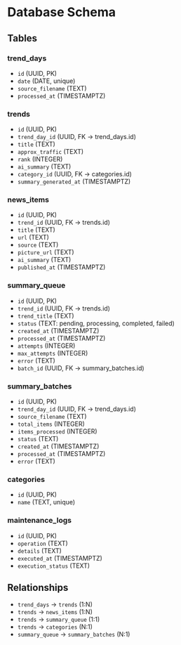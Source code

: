 # Database Schema

## Tables

### trend_days

- `id` (UUID, PK)
- `date` (DATE, unique)
- `source_filename` (TEXT)
- `processed_at` (TIMESTAMPTZ)

### trends

- `id` (UUID, PK)
- `trend_day_id` (UUID, FK → trend_days.id)
- `title` (TEXT)
- `approx_traffic` (TEXT)
- `rank` (INTEGER)
- `ai_summary` (TEXT)
- `category_id` (UUID, FK → categories.id)
- `summary_generated_at` (TIMESTAMPTZ)

### news_items

- `id` (UUID, PK)
- `trend_id` (UUID, FK → trends.id)
- `title` (TEXT)
- `url` (TEXT)
- `source` (TEXT)
- `picture_url` (TEXT)
- `ai_summary` (TEXT)
- `published_at` (TIMESTAMPTZ)

### summary_queue

- `id` (UUID, PK)
- `trend_id` (UUID, FK → trends.id)
- `trend_title` (TEXT)
- `status` (TEXT: pending, processing, completed, failed)
- `created_at` (TIMESTAMPTZ)
- `processed_at` (TIMESTAMPTZ)
- `attempts` (INTEGER)
- `max_attempts` (INTEGER)
- `error` (TEXT)
- `batch_id` (UUID, FK → summary_batches.id)

### summary_batches

- `id` (UUID, PK)
- `trend_day_id` (UUID, FK → trend_days.id)
- `source_filename` (TEXT)
- `total_items` (INTEGER)
- `items_processed` (INTEGER)
- `status` (TEXT)
- `created_at` (TIMESTAMPTZ)
- `processed_at` (TIMESTAMPTZ)
- `error` (TEXT)

### categories

- `id` (UUID, PK)
- `name` (TEXT, unique)

### maintenance_logs

- `id` (UUID, PK)
- `operation` (TEXT)
- `details` (TEXT)
- `executed_at` (TIMESTAMPTZ)
- `execution_status` (TEXT)

## Relationships

- `trend_days` → `trends` (1:N)
- `trends` → `news_items` (1:N)
- `trends` → `summary_queue` (1:1)
- `trends` → `categories` (N:1)
- `summary_queue` → `summary_batches` (N:1)
